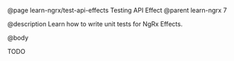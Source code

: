 @page learn-ngrx/test-api-effects Testing API Effect
@parent learn-ngrx 7

@description Learn how to write unit tests for NgRx Effects.

@body

TODO